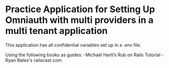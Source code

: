 # Practice Application for Setting Up Omniauth with multi providers in a multi tenant application

This application has all confidential variables set up in a .env file.

Using the following books as guides:
-Michael Hartl’s Rub on Rails Tutorial
-Ryan Bates's railscast.com
